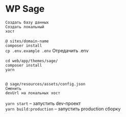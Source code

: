 # WP Sage

<code>Создать базу данных</code>
<br/>
<code>Создать локальный хост</code>
<br/><br/>
<code>@ sites/domain-name</code>
<br/>
<code>composer install</code>
<br/>
<code>cp .env.example .env</code> Отредачить .env
<br/><br/>
<code>cd web/app/themes/sage/</code>
<br/>
<code>composer install</code>
<br/>
<code>yarn</code>
<br/><br/>


<code>@ sage/resources/assets/config.json</code>
<br/>
<code>Сменить devUrl на локальных хост</code>
<br/><br/>
<code>yarn start</code> – запустить dev-проект
<br/>
<code>yarn build:production</code> – запустить production сборку